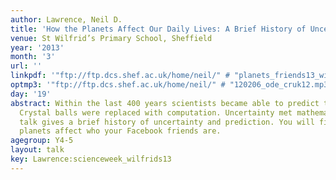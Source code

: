 ```yaml
---
author: Lawrence, Neil D.
title: 'How the Planets Affect Our Daily Lives: A Brief History of Uncertainty'
venue: St Wilfrid’s Primary School, Sheffield
year: '2013'
month: '3'
url: ''
linkpdf: '"ftp://ftp.dcs.shef.ac.uk/home/neil/" # "planets_friends13_wilfrids.pdf"'
optmp3: '"ftp://ftp.dcs.shef.ac.uk/home/neil/" # "120206_ode_cruk12.mp3"'
day: '19'
abstract: Within the last 400 years scientists became able to predict the future.
  Crystal balls were replaced with computation. Uncertainty met mathematics. This
  talk gives a brief history of uncertainty and prediction. You will find out how
  planets affect who your Facebook friends are.
agegroup: Y4-5
layout: talk
key: Lawrence:scienceweek_wilfrids13
---
```

